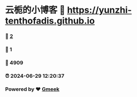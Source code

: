 # 云栀的小博客 :link: https://yunzhi-tenthofadis.github.io 
### :page_facing_up: [2](https://yunzhi-tenthofadis.github.io/tag.html) 
### :speech_balloon: 1 
### :hibiscus: 4909 
### :alarm_clock: 2024-06-29 12:20:37 
### Powered by :heart: [Gmeek](https://github.com/Meekdai/Gmeek)
